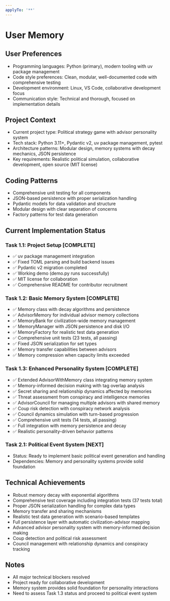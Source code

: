 ```yaml
---
applyTo: '**'
---
```


# User Memory

## User Preferences
- Programming languages: Python (primary), modern tooling with uv package management
- Code style preferences: Clean, modular, well-documented code with comprehensive testing
- Development environment: Linux, VS Code, collaborative development focus
- Communication style: Technical and thorough, focused on implementation details

## Project Context
- Current project type: Political strategy game with advisor personality system
- Tech stack: Python 3.11+, Pydantic v2, uv package management, pytest
- Architecture patterns: Modular design, memory systems with decay mechanics, JSON persistence
- Key requirements: Realistic political simulation, collaborative development, open source (MIT license)

## Coding Patterns
- Comprehensive unit testing for all components
- JSON-based persistence with proper serialization handling
- Pydantic models for data validation and structure
- Modular design with clear separation of concerns
- Factory patterns for test data generation

## Current Implementation Status

### Task 1.1: Project Setup [COMPLETE]
- ✅ uv package management integration
- ✅ Fixed TOML parsing and build backend issues  
- ✅ Pydantic v2 migration completed
- ✅ Working demo (demo.py runs successfully)
- ✅ MIT license for collaboration
- ✅ Comprehensive README for contributor recruitment

### Task 1.2: Basic Memory System [COMPLETE]
- ✅ Memory class with decay algorithms and persistence
- ✅ AdvisorMemory for individual advisor memory collections
- ✅ MemoryBank for civilization-wide memory management
- ✅ MemoryManager with JSON persistence and disk I/O
- ✅ MemoryFactory for realistic test data generation
- ✅ Comprehensive unit tests (23 tests, all passing)
- ✅ Fixed JSON serialization for set types
- ✅ Memory transfer capabilities between advisors
- ✅ Memory compression when capacity limits exceeded

### Task 1.3: Enhanced Personality System [COMPLETE]
- ✅ Extended AdvisorWithMemory class integrating memory system
- ✅ Memory-informed decision making with tag overlap analysis
- ✅ Secret sharing and relationship dynamics affected by memories
- ✅ Threat assessment from conspiracy and intelligence memories
- ✅ AdvisorCouncil for managing multiple advisors with shared memory
- ✅ Coup risk detection with conspiracy network analysis
- ✅ Council dynamics simulation with turn-based progression
- ✅ Comprehensive unit tests (14 tests, all passing)
- ✅ Full integration with memory persistence and decay
- ✅ Realistic personality-driven behavior patterns

### Task 2.1: Political Event System [NEXT]
- Status: Ready to implement basic political event generation and handling
- Dependencies: Memory and personality systems provide solid foundation

## Technical Achievements
- Robust memory decay with exponential algorithms
- Comprehensive test coverage including integration tests (37 tests total)
- Proper JSON serialization handling for complex data types
- Memory transfer and sharing mechanisms
- Realistic test data generation with scenario-based templates
- Full persistence layer with automatic civilization-advisor mapping
- Advanced advisor personality system with memory-informed decision making
- Coup detection and political risk assessment
- Council management with relationship dynamics and conspiracy tracking

## Notes
- All major technical blockers resolved
- Project ready for collaborative development
- Memory system provides solid foundation for personality interactions
- Need to assess Task 1.3 status and proceed to political event system
